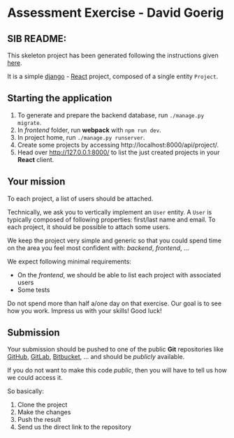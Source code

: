 # Assessment Exercise - David Goerig



## SIB README:

This skeleton project has been generated following the instructions given [here](https://www.valentinog.com/blog/drf/).

It is a simple [django](https://www.djangoproject.com/) - [React](https://reactjs.org/) project, composed of a single
entity `Project`.

## Starting the application

1. To generate and prepare the backend database, run `./manage.py migrate`.
1. In _frontend_ folder, run **webpack** with `npm run dev`.
1. In project home, run `./manage.py runserver`.
1. Create some projects by accessing http://localhost:8000/api/project/.
1. Head over http://127.0.0.1:8000/ to list the just created projects in your **React** client.

## Your mission

To each project, a list of users should be attached.

Technically, we ask you to vertically implement an `User` entity. A `User` is typically composed of following
properties: first/last name and email. To each project, it should be possible to attach some users.

We keep the project very simple and generic so that you could spend time on the area you feel most confident with:
_backend_, _frontend_, ...

We expect following minimal requirements:

- On the _frontend_, we should be able to list each project with associated users
- Some tests

Do not spend more than half a/one day on that exercise. Our goal is to see how you work. Impress us with your skills!
Good luck!

## Submission

Your submission should be pushed to one of the public **Git** repositories like [GitHub](https://github.com/),
[GitLab](https://gitlab.com/), [Bitbucket](https://bitbucket.org), ... and should be _publicly_ available.

If you do not want to make this code _public_, then you will have to tell us how we could access it.

So basically:

1. Clone the project
1. Make the changes
1. Push the result
1. Send us the direct link to the repository



